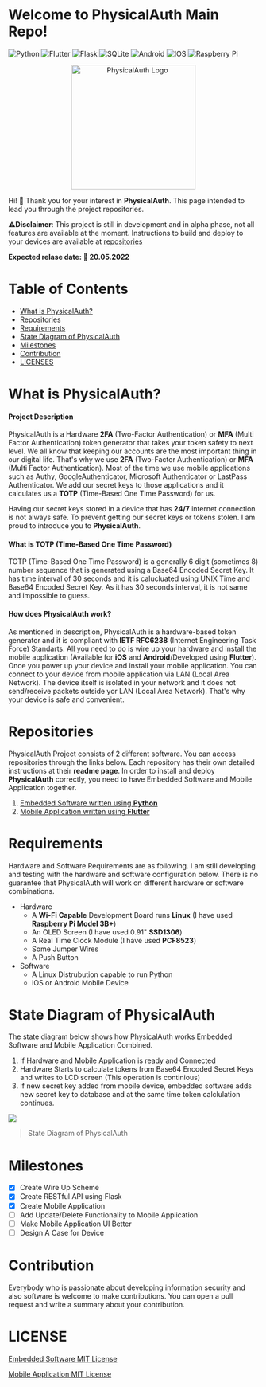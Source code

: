 # Welcome to PhysicalAuth Main Repo!
![Python](https://img.shields.io/badge/python-3670A0?style=for-the-badge&logo=python&logoColor=ffdd54) ![Flutter](https://img.shields.io/badge/Flutter-%2302569B.svg?style=for-the-badge&logo=Flutter&logoColor=white) ![Flask](https://img.shields.io/badge/flask-%23000.svg?style=for-the-badge&logo=flask&logoColor=white) ![SQLite](https://img.shields.io/badge/sqlite-%2307405e.svg?style=for-the-badge&logo=sqlite&logoColor=white) ![Android](https://img.shields.io/badge/Android-3DDC84?style=for-the-badge&logo=android&logoColor=white) ![IOS](https://img.shields.io/badge/iOS-000000?style=for-the-badge&logo=ios&logoColor=white) ![Raspberry Pi](https://img.shields.io/badge/-RaspberryPi-C51A4A?style=for-the-badge&logo=Raspberry-Pi)
<p align="center">
  <img width="250" height="250" src="https://i.ibb.co/3zzNH99/Physical-Auth-Logo50.png"  title="PhysicalAuth Logo">
</p>


Hi! :wave: Thank you for your interest in **PhysicalAuth**. This page intended to lead you through the project repositories. 


:warning:**Disclaimer**: This project is still in development and in alpha phase, not all features are available at the moment. Instructions to build and deploy to your devices are available at [repositories](#repositories)

**Expected relase date: :date: 20.05.2022**

# Table of Contents
 - [What is PhysicalAuth?](#what-is-physicalauth)
 - [Repositories](#repositories)
 - [Requirements](#requirements)
 - [State Diagram of PhysicalAuth](#state-diagram-of-physicalauth)
 - [Milestones](#milestones)
 - [Contribution](#contribution)
 - [LICENSES](#license)



# What is PhysicalAuth?
#### Project Description
  PhysicalAuth is a Hardware  **2FA** (Two-Factor Authentication) or **MFA** (Multi Factor Authentication) token generator that takes your token safety to next level. We all know that keeping our accounts are the most important thing in our digital life. That's why we use **2FA** (Two-Factor Authentication) or **MFA** (Multi Factor Authentication). Most of the time we use mobile applications such as Authy, GoogleAuthenticator, Microsoft Authenticator or LastPass Authenticator. We add our secret keys to those applications and it calculates us a **TOTP** (Time-Based One Time Password) for us.

Having our secret keys stored in a device that has **24/7** internet connection is not always safe. To prevent getting our secret keys or tokens stolen. I am proud to introduce you to **PhysicalAuth**.

#### What is TOTP (Time-Based One Time Password)
  TOTP (Time-Based One Time Password) is a generally 6 digit (sometimes 8) number sequence that is generated using a Base64 Encoded Secret Key. It has time interval of 30 seconds and it is calucluated using UNIX Time and Base64 Encoded Secret Key. As it has 30 seconds interval, it is not same and impossible to guess.
#### How does PhysicalAuth work?
  As mentioned in description, PhysicalAuth is a hardware-based token generator and it is compliant with **IETF RFC6238** (Internet Engineering Task Force) Standarts. All you need to do is wire up your hardware and install the mobile application (Available for **iOS** and **Android**/Developed using **Flutter**). Once you power up your device and install your mobile application. You can connect to your device from mobile application via LAN (Local Area Network). The device itself is isolated in your network and it does not send/receive packets outside yor LAN (Local Area Network). That's why your device is safe and convenient.   
# Repositories
  PhysicalAuth Project consists of 2 different software. You can access repositories through the links below. Each repository has their own detailed instructions at their **readme page**. In order to install and deploy **PhysicalAuth** correctly, you need to have Embedded Software and Mobile Application together.

 1. [Embedded Software written using **Python**](https://github.com/sacitkuheylan/PhysicalAuthEmbedded)
 2. [Mobile Application written using **Flutter**](https://github.com/sacitkuheylan/PhysicalAuthMobile)

# Requirements
  Hardware and Software Requirements are as following. I am still developing and testing with the hardware and software configuration below. There is no guarantee that PhysicalAuth will work on different hardware or software combinations.
 - Hardware 
 	 - A **Wi-Fi Capable** Development Board runs **Linux** (I have used **Raspberry Pi Model 3B+**)
	 - An OLED Screen (I have used 0.91" **SSD1306**)
	 - A Real Time Clock Module (I have used **PCF8523**)
	 - Some Jumper Wires
	 - A Push Button
 - Software
	 - A Linux Distrubution capable to run Python
	 - iOS or Android Mobile Device


# State Diagram of PhysicalAuth
  The state diagram below shows how PhysicalAuth works Embedded Software and Mobile Application Combined.

 1. If Hardware and Mobile Application is ready and Connected
 2. Hardware Starts to calculate tokens from Base64 Encoded Secret Keys and writes to LCD screen (This operation is continious)
 3. If new secret key added from mobile device, embedded software adds new secret key to database and at the same time token calclulation continues.

[![](https://mermaid.ink/img/pako:eNqdkj1rwzAQhv-KuaFDiZeOhhTSpNAS0qHOVnW46s6NqCwZWaoxIf-98kcGtyENuUncPe8jgW4P0hJDBrVHzyuFnw7L9PtOmCTW2-17kqb3yRM6atBx3kHzV0Zqp8DGfijNi6rSSqJX1vwhTygm6psYXlpjWHbxeR6k5LoesufsF0vOM70m39lmiVoGHfW0tV9sxvCpyT-RC-5LnosXbvrQgohpCP5q9mQ8xeaa261dPQzYpHXt8-P_DcSxYAYluxIVxZ3YdzMBfsclC8jikbjAoL0AYQ4RDRVF4SMpbx1kBeqaZ4DB27w1EjLvAh-hcbVG6vAD4p7WhQ)](https://mermaid-js.github.io/mermaid-live-editor/edit#pako:eNqdkj1rwzAQhv-KuaFDiZeOhhTSpNAS0qHOVnW46s6NqCwZWaoxIf-98kcGtyENuUncPe8jgW4P0hJDBrVHzyuFnw7L9PtOmCTW2-17kqb3yRM6atBx3kHzV0Zqp8DGfijNi6rSSqJX1vwhTygm6psYXlpjWHbxeR6k5LoesufsF0vOM70m39lmiVoGHfW0tV9sxvCpyT-RC-5LnosXbvrQgohpCP5q9mQ8xeaa261dPQzYpHXt8-P_DcSxYAYluxIVxZ3YdzMBfsclC8jikbjAoL0AYQ4RDRVF4SMpbx1kBeqaZ4DB27w1EjLvAh-hcbVG6vAD4p7WhQ)
> State Diagram of PhysicalAuth

# Milestones

 - [x] Create Wire Up Scheme
 - [x] Create RESTful API using Flask
 - [x] Create Mobile Application
 - [ ] Add Update/Delete Functionality to Mobile Application
 - [ ] Make Mobile Application UI Better
 - [ ] Design A Case for Device

# Contribution
  Everybody who is passionate about developing information security and also software is welcome to make contributions. You can open a pull request and write a summary about your contribution.

# LICENSE
[Embedded Software MIT License](https://github.com/sacitkuheylan/PhysicalAuthEmbedded/blob/master/LICENSE)

[Mobile Application MIT License](https://github.com/sacitkuheylan/PhysicalAuthMobile/blob/master/LICENSE)

